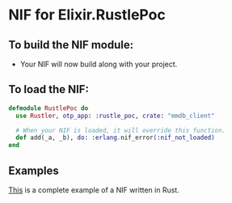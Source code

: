 # NIF for Elixir.RustlePoc

## To build the NIF module:

- Your NIF will now build along with your project.

## To load the NIF:

```elixir
defmodule RustlePoc do
  use Rustler, otp_app: :rustle_poc, crate: "mmdb_client"

  # When your NIF is loaded, it will override this function.
  def add(_a, _b), do: :erlang.nif_error(:nif_not_loaded)
end
```

## Examples

[This](https://github.com/rusterlium/NifIo) is a complete example of a NIF written in Rust.
